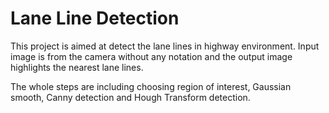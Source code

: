 # Lane Line Detection
This project is aimed at detect the lane lines in highway environment. Input image is from the camera without any notation and the output image highlights the nearest lane lines.

The whole steps are including choosing region of interest, Gaussian smooth, Canny detection and Hough Transform detection. 
